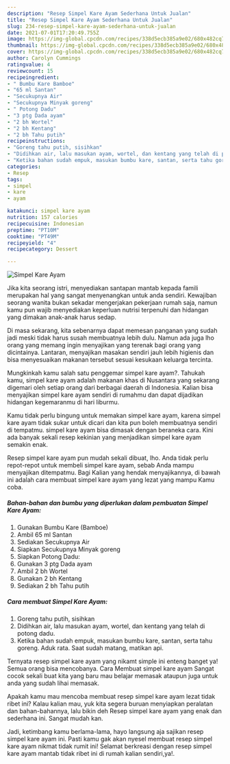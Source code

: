 ```yaml
---
description: "Resep Simpel Kare Ayam Sederhana Untuk Jualan"
title: "Resep Simpel Kare Ayam Sederhana Untuk Jualan"
slug: 234-resep-simpel-kare-ayam-sederhana-untuk-jualan
date: 2021-07-01T17:20:49.755Z
image: https://img-global.cpcdn.com/recipes/338d5ecb385a9e02/680x482cq70/simpel-kare-ayam-foto-resep-utama.jpg
thumbnail: https://img-global.cpcdn.com/recipes/338d5ecb385a9e02/680x482cq70/simpel-kare-ayam-foto-resep-utama.jpg
cover: https://img-global.cpcdn.com/recipes/338d5ecb385a9e02/680x482cq70/simpel-kare-ayam-foto-resep-utama.jpg
author: Carolyn Cummings
ratingvalue: 4
reviewcount: 15
recipeingredient:
- " Bumbu Kare Bamboe"
- "65 ml Santan"
- "Secukupnya Air"
- "Secukupnya Minyak goreng"
- " Potong Dadu"
- "3 ptg Dada ayam"
- "2 bh Wortel"
- "2 bh Kentang"
- "2 bh Tahu putih"
recipeinstructions:
- "Goreng tahu putih, sisihkan"
- "Didihkan air, lalu masukan ayam, wortel, dan kentang yang telah di potong dadu."
- "Ketika bahan sudah empuk, masukan bumbu kare, santan, serta tahu goreng. Aduk rata. Saat sudah matang, matikan api."
categories:
- Resep
tags:
- simpel
- kare
- ayam

katakunci: simpel kare ayam 
nutrition: 157 calories
recipecuisine: Indonesian
preptime: "PT10M"
cooktime: "PT49M"
recipeyield: "4"
recipecategory: Dessert

---
```



![Simpel Kare Ayam](https://img-global.cpcdn.com/recipes/338d5ecb385a9e02/680x482cq70/simpel-kare-ayam-foto-resep-utama.jpg)

Jika kita seorang istri, menyediakan santapan mantab kepada famili merupakan hal yang sangat menyenangkan untuk anda sendiri. Kewajiban seorang  wanita bukan sekadar mengerjakan pekerjaan rumah saja, namun kamu pun wajib menyediakan keperluan nutrisi terpenuhi dan hidangan yang dimakan anak-anak harus sedap.

Di masa  sekarang, kita sebenarnya dapat memesan panganan yang sudah jadi meski tidak harus susah membuatnya lebih dulu. Namun ada juga lho orang yang memang ingin menyajikan yang terenak bagi orang yang dicintainya. Lantaran, menyajikan masakan sendiri jauh lebih higienis dan bisa menyesuaikan makanan tersebut sesuai kesukaan keluarga tercinta. 



Mungkinkah kamu salah satu penggemar simpel kare ayam?. Tahukah kamu, simpel kare ayam adalah makanan khas di Nusantara yang sekarang digemari oleh setiap orang dari berbagai daerah di Indonesia. Kalian bisa menyajikan simpel kare ayam sendiri di rumahmu dan dapat dijadikan hidangan kegemaranmu di hari liburmu.

Kamu tidak perlu bingung untuk memakan simpel kare ayam, karena simpel kare ayam tidak sukar untuk dicari dan kita pun boleh membuatnya sendiri di tempatmu. simpel kare ayam bisa dimasak dengan beraneka cara. Kini ada banyak sekali resep kekinian yang menjadikan simpel kare ayam semakin enak.

Resep simpel kare ayam pun mudah sekali dibuat, lho. Anda tidak perlu repot-repot untuk membeli simpel kare ayam, sebab Anda mampu menyajikan ditempatmu. Bagi Kalian yang hendak menyajikannya, di bawah ini adalah cara membuat simpel kare ayam yang lezat yang mampu Kamu coba.

<!--inarticleads1-->

##### Bahan-bahan dan bumbu yang diperlukan dalam pembuatan Simpel Kare Ayam:

1. Gunakan  Bumbu Kare (Bamboe)
1. Ambil 65 ml Santan
1. Sediakan Secukupnya Air
1. Siapkan Secukupnya Minyak goreng
1. Siapkan  Potong Dadu:
1. Gunakan 3 ptg Dada ayam
1. Ambil 2 bh Wortel
1. Gunakan 2 bh Kentang
1. Sediakan 2 bh Tahu putih




<!--inarticleads2-->

##### Cara membuat Simpel Kare Ayam:

1. Goreng tahu putih, sisihkan
1. Didihkan air, lalu masukan ayam, wortel, dan kentang yang telah di potong dadu.
1. Ketika bahan sudah empuk, masukan bumbu kare, santan, serta tahu goreng. Aduk rata. Saat sudah matang, matikan api.




Ternyata resep simpel kare ayam yang nikamt simple ini enteng banget ya! Semua orang bisa mencobanya. Cara Membuat simpel kare ayam Sangat cocok sekali buat kita yang baru mau belajar memasak ataupun juga untuk anda yang sudah lihai memasak.

Apakah kamu mau mencoba membuat resep simpel kare ayam lezat tidak ribet ini? Kalau kalian mau, yuk kita segera buruan menyiapkan peralatan dan bahan-bahannya, lalu bikin deh Resep simpel kare ayam yang enak dan sederhana ini. Sangat mudah kan. 

Jadi, ketimbang kamu berlama-lama, hayo langsung aja sajikan resep simpel kare ayam ini. Pasti kamu gak akan nyesel membuat resep simpel kare ayam nikmat tidak rumit ini! Selamat berkreasi dengan resep simpel kare ayam mantab tidak ribet ini di rumah kalian sendiri,ya!.

